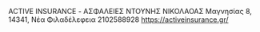 
ACTIVE INSURANCE - ΑΣΦΑΛΕΙΕΣ ΝΤΟΥΝΗΣ ΝΙΚΟΛΑΟΑΣ
Μαγνησίας 8, 14341, Νέα Φιλαδέλεφεια
2102588928
https://activeinsurance.gr/
